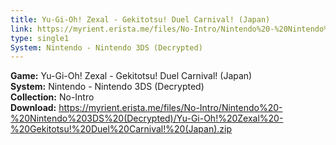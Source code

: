 ```yaml
---
title: Yu-Gi-Oh! Zexal - Gekitotsu! Duel Carnival! (Japan)
link: https://myrient.erista.me/files/No-Intro/Nintendo%20-%20Nintendo%203DS%20(Decrypted)/Yu-Gi-Oh!%20Zexal%20-%20Gekitotsu!%20Duel%20Carnival!%20(Japan).zip
type: single1
System: Nintendo - Nintendo 3DS (Decrypted)
---
```

<b>Game:</b> Yu-Gi-Oh! Zexal - Gekitotsu! Duel Carnival! (Japan)<br>
<b>System:</b> Nintendo - Nintendo 3DS (Decrypted)<br>
<b>Collection:</b> No-Intro<br>
<b>Download:</b> https://myrient.erista.me/files/No-Intro/Nintendo%20-%20Nintendo%203DS%20(Decrypted)/Yu-Gi-Oh!%20Zexal%20-%20Gekitotsu!%20Duel%20Carnival!%20(Japan).zip